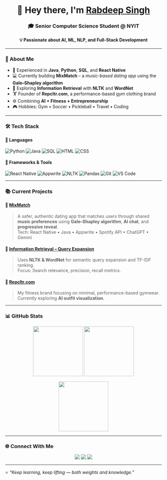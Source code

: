 <h1 align="center">👋 Hey there, I'm <a href="https://repcltr.com">Rabdeep Singh</a></h1>

<h3 align="center">🎓 Senior Computer Science Student @ NYIT</h3>
<h4 align="center">💡 Passionate about AI, ML, NLP, and Full-Stack Development</h4>

---

### 🌟 About Me
- 🧠 Experienced in **Java**, **Python**, **SQL**, and **React Native**
- 💻 Currently building **MixMatch** – a *music-based dating app* using the **Gale–Shapley algorithm**
- 🧩 Exploring **Information Retrieval** with **NLTK** and **WordNet**
- 🏋️ Founder of **Repcltr.com**, a performance-based gym clothing brand
- ⚙️ Combining **AI + Fitness + Entrepreneurship**
- 🎮 Hobbies: Gym • Soccer • Pickleball • Travel • Coding

---

### 🛠️ Tech Stack

#### 🚀 Languages
![Python](https://img.shields.io/badge/Python-3776AB?style=for-the-badge&logo=python&logoColor=white)
![Java](https://img.shields.io/badge/Java-ED8B00?style=for-the-badge&logo=java&logoColor=white)
![SQL](https://img.shields.io/badge/SQL-003B57?style=for-the-badge&logo=postgresql&logoColor=white)
![HTML](https://img.shields.io/badge/HTML5-E34F26?style=for-the-badge&logo=html5&logoColor=white)
![CSS](https://img.shields.io/badge/CSS3-1572B6?style=for-the-badge&logo=css3&logoColor=white)

#### 🧠 Frameworks & Tools
![React Native](https://img.shields.io/badge/React_Native-61DAFB?style=for-the-badge&logo=react&logoColor=black)
![Appwrite](https://img.shields.io/badge/Appwrite-F02E65?style=for-the-badge&logo=appwrite&logoColor=white)
![NLTK](https://img.shields.io/badge/NLTK-154713?style=for-the-badge&logo=python&logoColor=white)
![Pandas](https://img.shields.io/badge/Pandas-150458?style=for-the-badge&logo=pandas&logoColor=white)
![Git](https://img.shields.io/badge/Git-F05032?style=for-the-badge&logo=git&logoColor=white)
![VS Code](https://img.shields.io/badge/VS_Code-0078D7?style=for-the-badge&logo=visualstudiocode&logoColor=white)

---

### 📚 Current Projects

#### 🎵 [MixMatch](https://github.com/RabdeepSinghAI/MixMatch)
> A safer, authentic dating app that matches users through shared **music preferences** using **Gale–Shapley algorithm**, **AI chat**, and **progressive reveal**.  
Tech: React Native • Java • Appwrite • Spotify API • ChatGPT • Gemini

#### 🧠 [Information Retrieval – Query Expansion](https://github.com/RabdeepSinghAI/NLTK-IR-Project)
> Uses **NLTK & WordNet** for semantic query expansion and TF-IDF ranking.  
Focus: Search relevance, precision, recall metrics.

#### 👕 [Repcltr.com](https://repcltr.com)
> My fitness brand focusing on minimal, performance-based gymwear.  
Currently exploring **AI outfit visualization**.

---

### 📊 GitHub Stats

<p align="center">
  <img src="https://github-readme-stats.vercel.app/api?username=RabdeepSinghAI&show_icons=true&theme=tokyonight&hide_border=true" height="160px"/>
  <img src="https://github-readme-streak-stats.herokuapp.com/?user=RabdeepSinghAI&theme=tokyonight&hide_border=true" height="160px"/>
</p>

<p align="center">
  <img src="https://github-readme-stats.vercel.app/api/top-langs/?username=RabdeepSinghAI&layout=compact&theme=tokyonight&hide_border=true" height="160px"/>
</p>

---

### 🌐 Connect With Me
<p align="center">
  <a href="https://linkedin.com/in/YOUR-LINK"><img src="https://img.shields.io/badge/LinkedIn-0077B5?style=for-the-badge&logo=linkedin&logoColor=white"/></a>
  <a href="mailto:YOUR-EMAIL@gmail.com"><img src="https://img.shields.io/badge/Email-D14836?style=for-the-badge&logo=gmail&logoColor=white"/></a>
  <a href="https://repcltr.com"><img src="https://img.shields.io/badge/Website-000000?style=for-the-badge&logo=About.me&logoColor=white"/></a>
</p>

---

⭐ *“Keep learning, keep lifting — both weights and knowledge.”*


